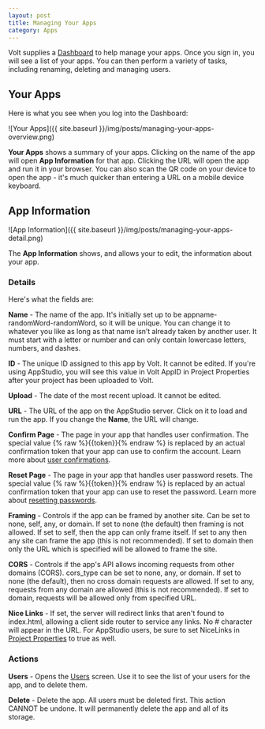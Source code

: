 ```yaml
---
layout: post
title: Managing Your Apps
category: Apps
---
```


Volt supplies a [Dashboard](https://dashboard.voltcloud.io/) to help manage your apps. Once you sign in, you will see a list of your apps. You can then perform a variety of tasks, including renaming, deleting and managing users.

## Your Apps

Here is what you see when you log into the Dashboard:

![Your Apps]({{ site.baseurl }}/img/posts/managing-your-apps-overview.png)

**Your Apps** shows a summary of your apps. Clicking on the name of the app will open **App Information** for that app. Clicking the URL will open the app and run it in your browser. You can also scan the QR code on your device to open the app - it's much quicker than entering a URL on a mobile device keyboard.

## App Information

![App Information]({{ site.baseurl }}/img/posts/managing-your-apps-detail.png)

The **App Information** shows, and allows your to edit, the information about your app.

### Details

Here's what the fields are:

**Name** - The name of the app. It's initially set up to be appname-randomWord-randomWord, so it will be unique. You can change it to whatever you like as long as that name isn’t already taken by another user. It must start with a letter or number and can only contain lowercase letters, numbers, and dashes.

**ID** - The unique ID assigned to this app by Volt. It cannot be edited. If you're using AppStudio, you will see this value in Volt AppID in Project Properties after your project has been uploaded to Volt.

**Upload** - The date of the most recent upload. It cannot be edited.

**URL** - The URL of the app on the AppStudio server. Click on it to load and run the app. If you change the **Name**, the URL will change.

**Confirm Page** - The page in your app that handles user confirmation. The special value {% raw %}{{token}}{% endraw %} is replaced by an actual confirmation token that your app can use to confirm the account. Learn more about [user confirmations](/authentication/user-confirmation).

**Reset Page** - The page in your app that handles user password resets. The special value {% raw %}{{token}}{% endraw %} is replaced by an actual confirmation token that your app can use to reset the password. Learn more about [resetting passwords](/authentication/resetting-passwords).

**Framing** - Controls if the app can be framed by another site. Can be set to none, self, any, or domain. If set to none (the default) then framing is not allowed. If set to self, then the app can only frame itself. If set to any then any site can frame the app (this is not recommended). If set to domain then only the URL which is specified will be allowed to frame the site.

**CORS** - Controls if the app's API allows incoming requests from other domains (CORS). cors_type can be set to none, any, or domain. If set to none (the default), then no cross domain requests are allowed. If set to any, requests from any domain are allowed (this is not recommended). If set to domain, requests will be allowed only from specified URL.

**Nice Links** - If set, the server will redirect links that aren't found to index.html, allowing a client side router to service any links. No # character will appear in the URL. For AppStudio users, be sure to set NiceLinks in [Project Properties](http://wiki.nsbasic.com/Properties_Window) to true as well.

### Actions

**Users** - Opens the [Users](/users/managing-your-users) screen. Use it to see the list of your users for the app, and to delete them.

**Delete** - Delete the app. All users must be deleted first. This action CANNOT be undone. It will permanently delete the app and all of its storage.

